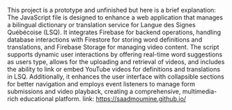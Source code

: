 This project is a prototype and unfinished but here is a brief explanation:
The JavaScript file is designed to enhance a web application that manages a bilingual dictionary or translation service for Langue des Signes Québécoise (LSQ). It integrates Firebase for backend operations, handling database interactions with Firestore for storing word definitions and translations, and Firebase Storage for managing video content. The script supports dynamic user interactions by offering real-time word suggestions as users type, allows for the uploading and retrieval of videos, and includes the ability to link or embed YouTube videos for definitions and translations in LSQ. Additionally, it enhances the user interface with collapsible sections for better navigation and employs event listeners to manage form submissions and video playback, creating a comprehensive, multimedia-rich educational platform.
link: https://saadmoumine.github.io/
